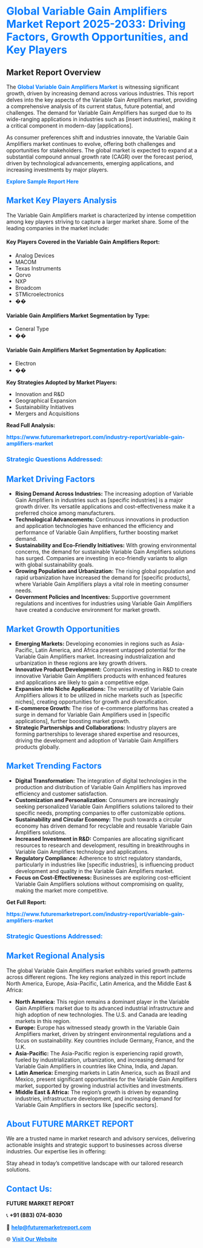 <h1 style="color: #007BFF;">Global Variable Gain Amplifiers Market Report 2025-2033: Driving Factors, Growth Opportunities, and Key Players</h1>

<section id="overview">
<h2>Market Report Overview</h2>
<p>The <a href="https://www.futuremarketreport.com/industry-report/variable-gain-amplifiers-market" style="color: #007BFF; text-decoration: none;"><strong>Global Variable Gain Amplifiers Market</strong></a> is witnessing significant growth, driven by increasing demand across various industries. This report delves into the key aspects of the Variable Gain Amplifiers market, providing a comprehensive analysis of its current status, future potential, and challenges. The demand for Variable Gain Amplifiers has surged due to its wide-ranging applications in industries such as [insert industries], making it a critical component in modern-day [applications].</p>
<p>As consumer preferences shift and industries innovate, the Variable Gain Amplifiers market continues to evolve, offering both challenges and opportunities for stakeholders. The global market is expected to expand at a substantial compound annual growth rate (CAGR) over the forecast period, driven by technological advancements, emerging applications, and increasing investments by major players.</p>
</section>

<section id="overview">
<p><a href="https://www.futuremarketreport.com/request-sample/reportId=113721" style="color: #007BFF; text-decoration: none;"><strong>Explore Sample Report Here</strong></a></p>
</section>

<section id="key-players">
<h2 style="color: #007BFF;">Market Key Players Analysis</h2>
<p>The Variable Gain Amplifiers market is characterized by intense competition among key players striving to capture a larger market share. Some of the leading companies in the market include:</p>
<h4>Key Players Covered in the Variable Gain Amplifiers Report:</h4>
<ul><li>Analog Devices</li><li>MACOM</li><li>Texas Instruments</li><li>Qorvo</li><li>NXP</li><li>Broadcom</li><li>STMicroelectronics</li><li>��</li></ul>
<h4>Variable Gain Amplifiers Market Segmentation by Type:</h4>
<ul><li>General Type</li><li>��</li></ul>

<h4>Variable Gain Amplifiers Market Segmentation by Application:</h4>
<ul><li>Electron</li><li>��</li></ul>
<p><strong>Key Strategies Adopted by Market Players:</strong></p>
<ul>
<li>Innovation and R&D</li>
<li>Geographical Expansion</li>
<li>Sustainability Initiatives</li>
<li>Mergers and Acquisitions</li>
</ul>
</section>

<section>
<p><strong>Read Full Analysis: </strong></p><a href="https://www.futuremarketreport.com/industry-report/variable-gain-amplifiers-market" style="color: #007BFF; text-decoration: none;"><strong>https://www.futuremarketreport.com/industry-report/variable-gain-amplifiers-market</strong></a>
<h3 style="color: #007BFF;">Strategic Questions Addressed:</h3>
</section>

<section id="driving-factors">
<h2 style="color: #007BFF;">Market Driving Factors</h2>
<ul>
<li><strong>Rising Demand Across Industries:</strong> The increasing adoption of Variable Gain Amplifiers in industries such as [specific industries] is a major growth driver. Its versatile applications and cost-effectiveness make it a preferred choice among manufacturers.</li>
<li><strong>Technological Advancements:</strong> Continuous innovations in production and application technologies have enhanced the efficiency and performance of Variable Gain Amplifiers, further boosting market demand.</li>
<li><strong>Sustainability and Eco-Friendly Initiatives:</strong> With growing environmental concerns, the demand for sustainable Variable Gain Amplifiers solutions has surged. Companies are investing in eco-friendly variants to align with global sustainability goals.</li>
<li><strong>Growing Population and Urbanization:</strong> The rising global population and rapid urbanization have increased the demand for [specific products], where Variable Gain Amplifiers plays a vital role in meeting consumer needs.</li>
<li><strong>Government Policies and Incentives:</strong> Supportive government regulations and incentives for industries using Variable Gain Amplifiers have created a conducive environment for market growth.</li>
</ul>
</section>

<section id="growth-opportunities">
<h2 style="color: #007BFF;">Market Growth Opportunities</h2>
<ul>
<li><strong>Emerging Markets:</strong> Developing economies in regions such as Asia-Pacific, Latin America, and Africa present untapped potential for the Variable Gain Amplifiers market. Increasing industrialization and urbanization in these regions are key growth drivers.</li>
<li><strong>Innovative Product Development:</strong> Companies investing in R&D to create innovative Variable Gain Amplifiers products with enhanced features and applications are likely to gain a competitive edge.</li>
<li><strong>Expansion into Niche Applications:</strong> The versatility of Variable Gain Amplifiers allows it to be utilized in niche markets such as [specific niches], creating opportunities for growth and diversification.</li>
<li><strong>E-commerce Growth:</strong> The rise of e-commerce platforms has created a surge in demand for Variable Gain Amplifiers used in [specific applications], further boosting market growth.</li>
<li><strong>Strategic Partnerships and Collaborations:</strong> Industry players are forming partnerships to leverage shared expertise and resources, driving the development and adoption of Variable Gain Amplifiers products globally.</li>
</ul>
</section>

<section id="trending-factors">
<h2 style="color: #007BFF;">Market Trending Factors</h2>
<ul>
<li><strong>Digital Transformation:</strong> The integration of digital technologies in the production and distribution of Variable Gain Amplifiers has improved efficiency and customer satisfaction.</li>
<li><strong>Customization and Personalization:</strong> Consumers are increasingly seeking personalized Variable Gain Amplifiers solutions tailored to their specific needs, prompting companies to offer customizable options.</li>
<li><strong>Sustainability and Circular Economy:</strong> The push towards a circular economy has driven demand for recyclable and reusable Variable Gain Amplifiers solutions.</li>
<li><strong>Increased Investment in R&D:</strong> Companies are allocating significant resources to research and development, resulting in breakthroughs in Variable Gain Amplifiers technology and applications.</li>
<li><strong>Regulatory Compliance:</strong> Adherence to strict regulatory standards, particularly in industries like [specific industries], is influencing product development and quality in the Variable Gain Amplifiers market.</li>
<li><strong>Focus on Cost-Effectiveness:</strong> Businesses are exploring cost-efficient Variable Gain Amplifiers solutions without compromising on quality, making the market more competitive.</li>
</ul>
</section>

<section>
<p><strong>Get Full Report: </strong></p><a href="https://www.futuremarketreport.com/industry-report/variable-gain-amplifiers-market" style="color: #007BFF; text-decoration: none;"><strong>https://www.futuremarketreport.com/industry-report/variable-gain-amplifiers-market</strong></a>
<h3 style="color: #007BFF;">Strategic Questions Addressed:</h3>
</section>


<section id="regional-analysis">
<h2 style="color: #007BFF;">Market Regional Analysis</h2>
<p>The global Variable Gain Amplifiers market exhibits varied growth patterns across different regions. The key regions analyzed in this report include North America, Europe, Asia-Pacific, Latin America, and the Middle East & Africa:</p>
<ul>
<li><strong>North America:</strong> This region remains a dominant player in the Variable Gain Amplifiers market due to its advanced industrial infrastructure and high adoption of new technologies. The U.S. and Canada are leading markets in this region.</li>
<li><strong>Europe:</strong> Europe has witnessed steady growth in the Variable Gain Amplifiers market, driven by stringent environmental regulations and a focus on sustainability. Key countries include Germany, France, and the U.K.</li>
<li><strong>Asia-Pacific:</strong> The Asia-Pacific region is experiencing rapid growth, fueled by industrialization, urbanization, and increasing demand for Variable Gain Amplifiers in countries like China, India, and Japan.</li>
<li><strong>Latin America:</strong> Emerging markets in Latin America, such as Brazil and Mexico, present significant opportunities for the Variable Gain Amplifiers market, supported by growing industrial activities and investments.</li>
<li><strong>Middle East & Africa:</strong> The region’s growth is driven by expanding industries, infrastructure development, and increasing demand for Variable Gain Amplifiers in sectors like [specific sectors].</li>
</ul>
</section>

<footer>
<h2 style="color: #007BFF;">About FUTURE MARKET REPORT</h2>
<p>We are a trusted name in market research and advisory services, delivering actionable insights and strategic support to businesses across diverse industries. Our expertise lies in offering:</p>

<p>Stay ahead in today’s competitive landscape with our tailored research solutions.</p>

<h2 style="color: #007BFF;">Contact Us:</h2>
<p><strong>FUTURE MARKET REPORT</strong></p>
<p>📞 <strong>+91 (883) 074-8030</strong></p>
<p>📧 <strong><a href="mailto:help@futuremarketreport.com" style="color: #007BFF;">help@futuremarketreport.com</a></strong></p>
<p>🌐 <strong><a href="https://www.futuremarketreport.com/" style="color: #007BFF;">Visit Our Website</a></strong></p>
</footer>